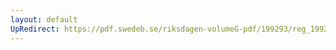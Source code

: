 ```yaml
---
layout: default
UpRedirect: https://pdf.swedeb.se/riksdagen-volumeG-pdf/199293/reg_199293/reg_199293_0034.pdf
---
```

